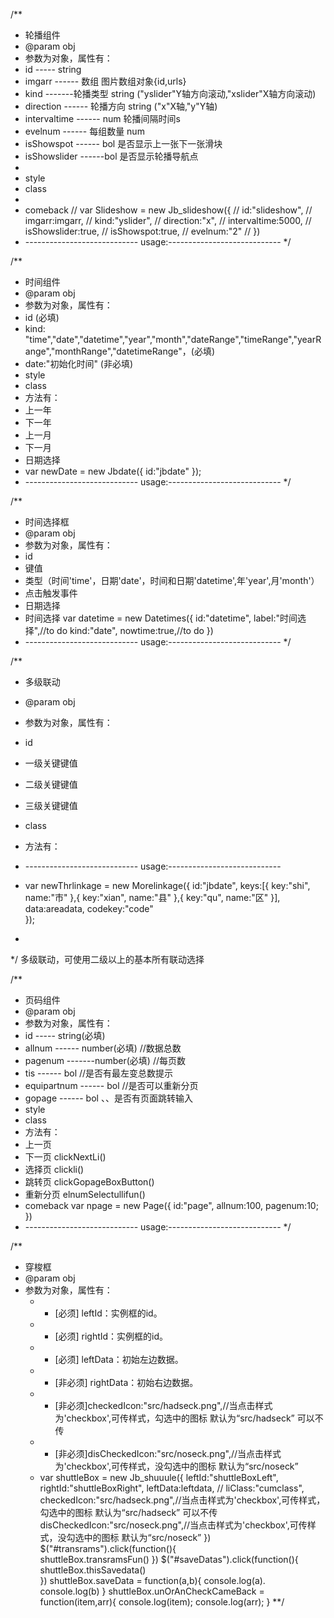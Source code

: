 /**
 * 轮播组件
 * @param obj	
 * 参数为对象，属性有：
 * id ----- string
 * imgarr ------ 数组    图片数组对象{id,urls}
 * kind -------轮播类型  string ("yslider"Y轴方向滚动,"xslider"X轴方向滚动)
 * direction ------ 轮播方向  string ("x"X轴,"y"Y轴)
 * intervaltime ------ num   轮播间隔时间s
 * evelnum ------ 每组数量 num  
 * isShowspot ------ bol  是否显示上一张下一张滑块
 * isShowslider ------bol   是否显示轮播导航点
 * 
 * style
 * class
 * 
 * comeback
// var Slideshow = new Jb_slideshow({
// 	id:"slideshow",
// 	imgarr:imgarr,
// 	kind:"yslider",
// 	direction:"x",
// 	intervaltime:5000,
// 	isShowslider:true,
// 	isShowspot:true,
// 	evelnum:"2"
// })
 * ---------------------------- usage:----------------------------
 */
 
/**
 * 时间组件
 * @param obj	
 * 参数为对象，属性有：
 * id (必填)
 * kind: "time","date","datetime","year","month","dateRange","timeRange","yearRange","monthRange","datetimeRange"，(必填)
 * date:"初始化时间" (非必填)
 * style
 * class
 * 方法有：
 * 上一年
 * 下一年
 * 上一月
 * 下一月
 * 日期选择
 * var newDate = new Jbdate({
	id:"jbdate"
});
 * ---------------------------- usage:----------------------------
 */
 
/**
 * 时间选择框
 * @param obj	
 * 参数为对象，属性有：
 * id
 * 键值
 * 类型（时间'time'，日期'date'，时间和日期'datetime',年'year',月'month'）
 * 点击触发事件
 * 日期选择
 * 时间选择
	var datetime = new Datetimes({
 	id:"datetime",
 	label:"时间选择",//to do
 	kind:"date",
 	nowtime:true,//to do
 })
 * ---------------------------- usage:----------------------------
 */
 
 /**
 * 多级联动
 * @param obj
 * 参数为对象，属性有：
 * id
 * 一级关键键值
 * 二级关键键值
 * 三级关键键值
 * class
 * 方法有：

 * ---------------------------- usage:----------------------------
 * var newThrlinkage = new Morelinkage({
	id:"jbdate",
	keys:[{
		key:"shi",
		name:"市"
	},{
		key:"xian",
		name:"县"
	},{
		key:"qu",
		name:"区"
	}],
	data:areadata,
	codekey:"code"	
});
 * 
 */
 多级联动，可使用二级以上的基本所有联动选择
 
/**
 * 页码组件
 * @param obj	
 * 参数为对象，属性有：
 * id ----- string(必填)  
 * allnum ------ number(必填)   //数据总数
 * pagenum -------number(必填)   //每页数
 * tis ------ bol   //是否有最左变总数提示
 * equipartnum ------ bol  //是否可以重新分页
 * gopage ------ bol  、、是否有页面跳转输入
 * style
 * class
 * 方法有：
 * 上一页   
 * 下一页   clickNextLi()
 * 选择页   clickli()
 * 跳转页   clickGopageBoxButton()
 * 重新分页   elnumSelectullifun()
 * comeback
var npage = new Page({
 	id:"page",
 	allnum:100,
 	pagenum:10;
 })
 * ---------------------------- usage:----------------------------
 */
 
 /**
 * 穿梭框
 * @param obj	
 * 参数为对象，属性有：
	* - [必须] leftId：实例框的id。
	* - [必须] rightId：实例框的id。
	* - [必须] leftData：初始左边数据。
	* - [非必须] rightData：初始右边数据。
	* - [非必须]checkedIcon:"src/hadseck.png",//当点击样式为'checkbox',可传样式，勾选中的图标 默认为“src/hadseck”  可以不传
	* -	[非必须]disCheckedIcon:"src/noseck.png",//当点击样式为'checkbox',可传样式，没勾选中的图标 默认为“src/noseck”
	* var shuttleBox = new Jb_shuuule({
		leftId:"shuttleBoxLeft",
		rightId:"shuttleBoxRight",
		leftData:leftdata,
		// liClass:"cumclass",
		checkedIcon:"src/hadseck.png",//当点击样式为'checkbox',可传样式，勾选中的图标 默认为“src/hadseck”  可以不传
		disCheckedIcon:"src/noseck.png",//当点击样式为'checkbox',可传样式，没勾选中的图标 默认为“src/noseck”
	})
	$("#transrams").click(function(){					
		shuttleBox.transramsFun()
	})
	$("#saveDatas").click(function(){
		shuttleBox.thisSavedata()			
	})
	shuttleBox.saveData = function(a,b){
		console.log(a).
		console.log(b)
	}
	shuttleBox.unOrAnCheckCameBack = function(item,arr){
		console.log(item);
		console.log(arr);
	}
**/
